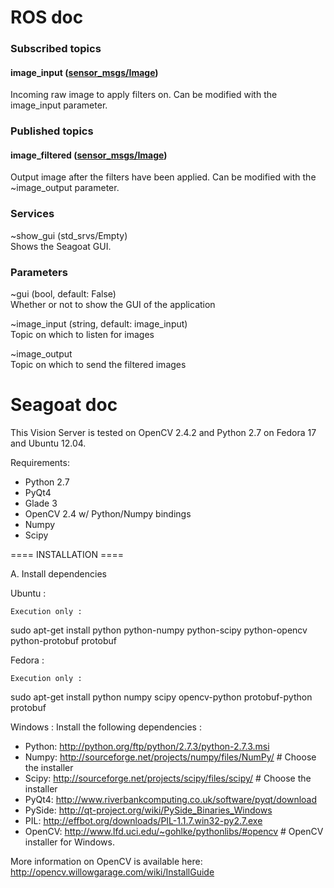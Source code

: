 # ROS doc

### Subscribed topics
#### image_input ([sensor_msgs/Image](http://docs.ros.org/api/sensor_msgs/html/msg/Image.html))
Incoming raw image to apply filters on. Can be modified with the image_input parameter.

### Published topics
#### image_filtered ([sensor_msgs/Image](http://docs.ros.org/api/sensor_msgs/html/msg/Image.html))
Output image after the filters have been applied. Can be modified with the ~image_output parameter.

### Services
~show_gui (std_srvs/Empty)<br/>
Shows the Seagoat GUI.

### Parameters
~gui (bool, default: False)<br/>
Whether or not to show the GUI of the application

~image_input (string, default: image_input) <br/>
Topic on which to listen for images

~image_output<br/>
Topic on which to send the filtered images

# Seagoat doc

This Vision Server is tested on OpenCV 2.4.2 and Python 2.7 on Fedora 17 and Ubuntu 12.04.

Requirements:
 - Python 2.7
 - PyQt4
 - Glade 3
 - OpenCV 2.4 w/ Python/Numpy bindings
 - Numpy
 - Scipy

==== INSTALLATION ====

A. Install dependencies

  Ubuntu :

    Execution only :
 sudo apt-get install python python-numpy python-scipy python-opencv python-protobuf protobuf

  Fedora : 

    Execution only :
 sudo apt-get install python numpy scipy opencv-python protobuf-python protobuf

  Windows :
	Install the following dependencies :
 - Python: 	http://python.org/ftp/python/2.7.3/python-2.7.3.msi
 - Numpy: 	http://sourceforge.net/projects/numpy/files/NumPy/	# Choose the installer
 - Scipy:	http://sourceforge.net/projects/scipy/files/scipy/	# Choose the installer
 - PyQt4:	http://www.riverbankcomputing.co.uk/software/pyqt/download
 - PySide: 	http://qt-project.org/wiki/PySide_Binaries_Windows
 - PIL:		http://effbot.org/downloads/PIL-1.1.7.win32-py2.7.exe
 - OpenCV: 	http://www.lfd.uci.edu/~gohlke/pythonlibs/#opencv	# OpenCV installer for Windows.

 More information on OpenCV is available here: http://opencv.willowgarage.com/wiki/InstallGuide

